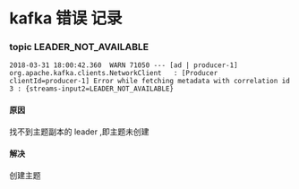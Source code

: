 # kafka 错误 记录


### topic LEADER_NOT_AVAILABLE

```
2018-03-31 18:00:42.360  WARN 71050 --- [ad | producer-1] org.apache.kafka.clients.NetworkClient   : [Producer clientId=producer-1] Error while fetching metadata with correlation id 3 : {streams-input2=LEADER_NOT_AVAILABLE}
```

#### 原因

找不到主题副本的 leader ,即主题未创建

#### 解决

创建主题

### 



